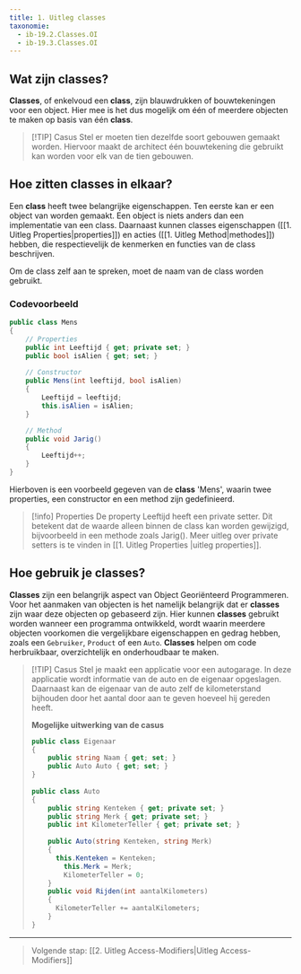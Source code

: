 ```yaml
---
title: 1. Uitleg classes
taxonomie:
  - ib-19.2.Classes.OI
  - ib-19.3.Classes.OI
---
```


## Wat zijn **classes**?
**Classes**, of enkelvoud een **class**, zijn blauwdrukken of bouwtekeningen voor een object. Hier mee is het dus mogelijk om één of meerdere objecten te maken op basis van één **class**.

> [!TIP] Casus
> Stel er moeten tien dezelfde soort gebouwen gemaakt worden. Hiervoor maakt de architect één bouwtekening die gebruikt kan worden voor elk van de tien gebouwen.

## Hoe zitten **classes** in elkaar?
Een **class** heeft twee belangrijke eigenschappen. Ten eerste kan er een object van worden gemaakt. Een object is niets anders dan een implementatie van een class. Daarnaast kunnen classes eigenschappen ([[1. Uitleg Properties|properties]]) en acties ([[1. Uitleg Method|methodes]]) hebben, die respectievelijk de kenmerken en functies van de class beschrijven.

Om de class zelf aan te spreken, moet de naam van de class worden gebruikt.

### Codevoorbeeld
```C#
public class Mens  
{  
    // Properties  
    public int Leeftijd { get; private set; }  
    public bool isAlien { get; set; }  
  
    // Constructor  
    public Mens(int leeftijd, bool isAlien)  
    {        
        Leeftijd = leeftijd;  
        this.isAlien = isAlien;  
    }  

    // Method  
    public void Jarig()  
    {        
        Leeftijd++;  
    }
}
```

Hierboven is een voorbeeld gegeven van de **class** 'Mens', waarin twee properties, een constructor en een method zijn gedefinieerd.

> [!info] Properties
> De property Leeftijd heeft een private setter. Dit betekent dat de waarde alleen binnen de class kan worden gewijzigd, bijvoorbeeld in een methode zoals Jarig(). Meer uitleg over private setters is te vinden in [[1. Uitleg Properties |uitleg properties]].

## Hoe gebruik je classes?
**Classes** zijn een belangrijk aspect van Object Georiënteerd Programmeren. Voor het aanmaken van objecten is het namelijk belangrijk dat er **classes** zijn waar deze objecten op gebaseerd zijn. 
Hier kunnen **classes** gebruikt worden wanneer een programma ontwikkeld, wordt waarin meerdere objecten voorkomen die vergelijkbare eigenschappen en gedrag hebben, zoals een `Gebruiker`, `Product` of een `Auto`. **Classes** helpen om code herbruikbaar, overzichtelijk en onderhoudbaar te maken.

> [!TIP] Casus
> Stel je maakt een applicatie voor een autogarage. In deze applicatie wordt informatie van de auto en de eigenaar opgeslagen. Daarnaast kan de eigenaar van de auto zelf de kilometerstand bijhouden door het aantal door aan te geven hoeveel hij gereden heeft.
> 
> **Mogelijke uitwerking van de casus**
> ```C#
> public class Eigenaar  
> {  
>     public string Naam { get; set; }  
>     public Auto Auto { get; set; }  
> }  
>   
> public class Auto  
> {  
>     public string Kenteken { get; private set; }  
>     public string Merk { get; private set; }  
>     public int KilometerTeller { get; private set; }  
>   
>     public Auto(string Kenteken, string Merk)  
>     {
> 	    this.Kenteken = Kenteken;  
>         this.Merk = Merk;  
>         KilometerTeller = 0;  
>     }  
>     public void Rijden(int aantalKilometers)  
>     {
> 	    KilometerTeller += aantalKilometers;  
>     }
> }
> ```

---

> Volgende stap: [[2. Uitleg Access-Modifiers|Uitleg Access-Modifiers]]
